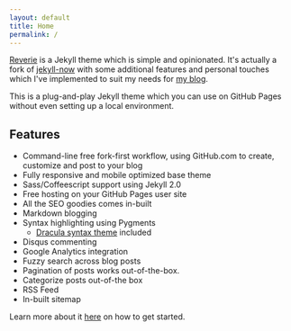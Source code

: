 ```yaml
---
layout: default
title: Home
permalink: /
---
```


[Reverie](https://github.com/amitmerchant1990/reverie) is a Jekyll theme which is simple and opinionated. It's actually a fork of [jekyll-now](https://github.com/barryclark/jekyll-now) with some additional features and personal touches which I've implemented to suit my needs for [my blog](https://www.amitmerchant.com).

This is a plug-and-play Jekyll theme which you can use on GitHub Pages without even setting up a local environment.

## Features

- Command-line free fork-first workflow, using GitHub.com to create, customize and post to your blog
- Fully responsive and mobile optimized base theme
- Sass/Coffeescript support using Jekyll 2.0
- Free hosting on your GitHub Pages user site
- All the SEO goodies comes in-built
- Markdown blogging
- Syntax highlighting using Pygments
    - [Dracula syntax theme](https://draculatheme.com/) included
- Disqus commenting
- Google Analytics integration
- Fuzzy search across blog posts
- Pagination of posts works out-of-the-box.
- Categorize posts out-of-the box
- RSS Feed
- In-built sitemap

Learn more about it [here](https://github.com/amitmerchant1990/reverie) on how to get started.
